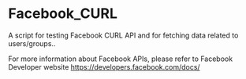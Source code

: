 Facebook_CURL
=============

A script for testing Facebook CURL API and for fetching data related to users/groups..


For more information about Facebook APIs, please refer to Facebook Developer website https://developers.facebook.com/docs/
